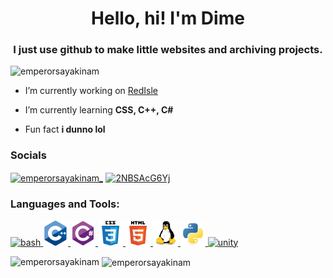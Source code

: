 <h1 align="center">Hello, hi! I'm Dime</h1>
<h3 align="center">I just use github to make little websites and archiving projects.</h3>

<p align="left"> <img src="https://komarev.com/ghpvc/?username=emperorsayakinam&label=Profile%20views&color=0e75b6&style=flat" alt="emperorsayakinam" /> </p>

- I’m currently working on [RedIsle](https://github.com/EmperorSayakinam/RedIsle)

- I’m currently learning **CSS, C++, C#**

- Fun fact **i dunno lol**

<h3 align="left">Socials</h3>
<p align="left">
<a href="https://www.youtube.com/c/@emperorsayakinam_" target="blank"><img align="center" src="https://raw.githubusercontent.com/rahuldkjain/github-profile-readme-generator/master/src/images/icons/Social/youtube.svg" alt="emperorsayakinam_" height="30" width="40" /></a>
<a href="https://discord.gg/2NBSAcG6Yj" target="blank"><img align="center" src="https://raw.githubusercontent.com/rahuldkjain/github-profile-readme-generator/master/src/images/icons/Social/discord.svg" alt="2NBSAcG6Yj" height="30" width="40" /></a>
</p>

<h3 align="left">Languages and Tools:</h3>
<p align="left"> <a href="https://www.gnu.org/software/bash/" target="_blank" rel="noreferrer"> <img src="https://www.vectorlogo.zone/logos/gnu_bash/gnu_bash-icon.svg" alt="bash" width="40" height="40"/> </a> <a href="https://www.w3schools.com/cpp/" target="_blank" rel="noreferrer"> <img src="https://raw.githubusercontent.com/devicons/devicon/master/icons/cplusplus/cplusplus-original.svg" alt="cplusplus" width="40" height="40"/> </a> <a href="https://www.w3schools.com/cs/" target="_blank" rel="noreferrer"> <img src="https://raw.githubusercontent.com/devicons/devicon/master/icons/csharp/csharp-original.svg" alt="csharp" width="40" height="40"/> </a> <a href="https://www.w3schools.com/css/" target="_blank" rel="noreferrer"> <img src="https://raw.githubusercontent.com/devicons/devicon/master/icons/css3/css3-original-wordmark.svg" alt="css3" width="40" height="40"/> </a> <a href="https://www.w3.org/html/" target="_blank" rel="noreferrer"> <img src="https://raw.githubusercontent.com/devicons/devicon/master/icons/html5/html5-original-wordmark.svg" alt="html5" width="40" height="40"/> </a> <a href="https://www.linux.org/" target="_blank" rel="noreferrer"> <img src="https://raw.githubusercontent.com/devicons/devicon/master/icons/linux/linux-original.svg" alt="linux" width="40" height="40"/> </a> <a href="https://www.python.org" target="_blank" rel="noreferrer"> <img src="https://raw.githubusercontent.com/devicons/devicon/master/icons/python/python-original.svg" alt="python" width="40" height="40"/> </a> <a href="https://unity.com/" target="_blank" rel="noreferrer"> <img src="https://www.vectorlogo.zone/logos/unity3d/unity3d-icon.svg" alt="unity" width="40" height="40"/> </a> </p>

<p><img align="left" src="https://github-readme-stats.vercel.app/api/top-langs?username=emperorsayakinam&show_icons=true&locale=en&layout=compact" alt="emperorsayakinam" /></p>

<p>&nbsp;<img align="center" src="https://github-readme-stats.vercel.app/api?username=emperorsayakinam&show_icons=true&locale=en" alt="emperorsayakinam" /></p>

